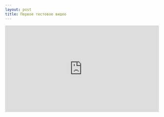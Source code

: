 ```yaml
---
layout: post
title: Первое тестовое видео
---
```


<div style="position:relative;height:0;padding-bottom:56.25%"><iframe src="https://www.youtube.com/embed/wrrIaMKrKaE?ecver=2" width="640" height="360" frameborder="0" style="position:absolute;width:100%;height:100%;left:0" allowfullscreen></iframe></div>